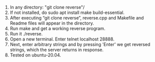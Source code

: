 1. In any directory: "git clone reverse"/
2. If not installed, do sudo apt install make build-essential.
3. After executing “git clone reverse”, reverse.cpp and Makefile and Readme files will appear in the directory.
4. Run make and get a working reverse program.
5. Run it ./reverse.
6. Open a new terminal. Enter telnet localhost 28888.
7. Next, enter arbitrary strings and by pressing 'Enter' we get reversed strings, which the server returns in response.
8. Tested on ubuntu-20.04.